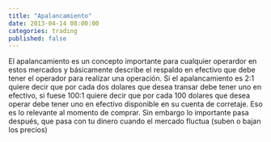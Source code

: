 ```yaml
---
title: "Apalancamiento"
date: 2013-04-14 08:00:00
categories: trading
published: false
---
```

El apalancamiento es un concepto importante para cualquier operardor en estos mercados y básicamente describe el respaldo en efectivo que debe tener el operador para realizar una operación. Si el apalancamiento es 2:1 quiere decir que por cada dos dolares que desea transar debe tener uno en efectivo, si fuese 100:1 quiere decir que por cada 100 dolares que desea operar debe tener uno en efectivo disponible en su cuenta de corretaje. Eso es lo relevante al momento de comprar. Sin embargo lo importante pasa después, que pasa con tu dinero cuando el mercado fluctua (suben o bajan los precios)


